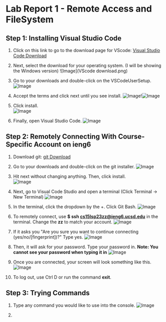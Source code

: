 # Lab Report 1 - Remote Access and FileSystem

## Step 1: Installing Visual Studio Code

1. Click on this link to go to the download page for VScode: [Visual Studio Code Download](https://code.visualstudio.com/Download)

2. Next, select the download for your operating system. (I will be showing the Windows version) 
![Image](VScode download.png)

3. Go to your downloads and double-click on the VSCodeUserSetup. 
![Image](installer.png)

4. Accept the terms and click next until you see install. 
![Image](terms.png)!![Image](next.png)

5. Click install.                     
![Image](install.png)

6. Finally, open Visual Studio Code. 
![Image](VScode.png)

## Step 2: Remotely Connecting With Course-Specific Account on ieng6

1. Download git: [git Download](https://github.com/git-for-windows/git/releases/download/v2.40.0.windows.1/Git-2.40.0-64-bit.exe)

2. Go to your downloads and double-click on the git installer. 
![Image](gitInstaller.png)

3. Hit next without changing anything. Then, click install.                      
![Image](gitinstall.png)

4. Next, go to Visual Code Studio and open a terminal (Click Terminal -> New Terminal)
![Image](terminal.png)

5. In the terminal, click the dropdown by the +. Click Git Bash.
![Image](gitBash.png)

6. To remotely connect, use **$ ssh cs15lsp23zz@ieng6.ucsd.edu** in the terminal. Change the **zz** to match your account.
![Image](Login.png)

7. If it asks you "Are you sure you want to continue connecting (yes/no/[fingerprint])?" Type yes.
![Image](Yes.png)

8. Then, it will ask for your password. Type your password in. **Note: You cannot see your password when typing it in**
![Image](Password.png)

9. Once you are connected, your screen will look something like this.
![Image](LoggedIn.png)

10. To log out, use Ctrl D or run the command **exit**.

## Step 3: Trying Commands

1. Type any command you would like to use into the console.
![Image](cmd.png)

2. 


